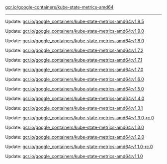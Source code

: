 [gcr.io/google-containers/kube-state-metrics-amd64](https://hub.docker.com/r/cruse/kube-state-metrics-amd64/tags/) 

----
Update: [gcr.io/google_containers/kube-state-metrics-amd64:v1.9.5](https://hub.docker.com/r/cruse/kube-state-metrics-amd64/tags/)

Update: [gcr.io/google_containers/kube-state-metrics-amd64:v1.9.0](https://hub.docker.com/r/cruse/kube-state-metrics-amd64/tags/)

Update: [gcr.io/google_containers/kube-state-metrics-amd64:v1.8.0](https://hub.docker.com/r/cruse/kube-state-metrics-amd64/tags/)

Update: [gcr.io/google_containers/kube-state-metrics-amd64:v1.7.2](https://hub.docker.com/r/cruse/kube-state-metrics-amd64/tags/)

Update: [gcr.io/google_containers/kube-state-metrics-amd64:v1.7.1](https://hub.docker.com/r/cruse/kube-state-metrics-amd64/tags/)

Update: [gcr.io/google_containers/kube-state-metrics-amd64:v1.7.0](https://hub.docker.com/r/cruse/kube-state-metrics-amd64/tags/)

Update: [gcr.io/google_containers/kube-state-metrics-amd64:v1.6.0](https://hub.docker.com/r/cruse/kube-state-metrics-amd64/tags/)

Update: [gcr.io/google_containers/kube-state-metrics-amd64:v1.5.0](https://hub.docker.com/r/cruse/kube-state-metrics-amd64/tags/)

Update: [gcr.io/google_containers/kube-state-metrics-amd64:v1.4.0](https://hub.docker.com/r/cruse/kube-state-metrics-amd64/tags/)

Update: [gcr.io/google_containers/kube-state-metrics-amd64:v1.3.1](https://hub.docker.com/r/cruse/kube-state-metrics-amd64/tags/)

Update: [gcr.io/google_containers/kube-state-metrics-amd64:v1.3.0-rc.0](https://hub.docker.com/r/cruse/kube-state-metrics-amd64/tags/)

Update: [gcr.io/google_containers/kube-state-metrics-amd64:v1.3.0](https://hub.docker.com/r/cruse/kube-state-metrics-amd64/tags/)

Update: [gcr.io/google_containers/kube-state-metrics-amd64:v1.2.0](https://hub.docker.com/r/cruse/kube-state-metrics-amd64/tags/)

Update: [gcr.io/google_containers/kube-state-metrics-amd64:v1.1.0-rc.0](https://hub.docker.com/r/cruse/kube-state-metrics-amd64/tags/)

Update: [gcr.io/google_containers/kube-state-metrics-amd64:v1.1.0](https://hub.docker.com/r/cruse/kube-state-metrics-amd64/tags/)

